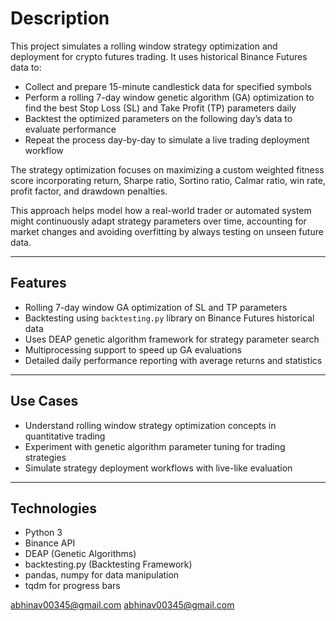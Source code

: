 # Description

This project simulates a rolling window strategy optimization and deployment for crypto futures trading. It uses historical Binance Futures data to:

- Collect and prepare 15-minute candlestick data for specified symbols
- Perform a rolling 7-day window genetic algorithm (GA) optimization to find the best Stop Loss (SL) and Take Profit (TP) parameters daily
- Backtest the optimized parameters on the following day’s data to evaluate performance
- Repeat the process day-by-day to simulate a live trading deployment workflow

The strategy optimization focuses on maximizing a custom weighted fitness score incorporating return, Sharpe ratio, Sortino ratio, Calmar ratio, win rate, profit factor, and drawdown penalties.

This approach helps model how a real-world trader or automated system might continuously adapt strategy parameters over time, accounting for market changes and avoiding overfitting by always testing on unseen future data.

---

## Features

- Rolling 7-day window GA optimization of SL and TP parameters
- Backtesting using `backtesting.py` library on Binance Futures historical data
- Uses DEAP genetic algorithm framework for strategy parameter search
- Multiprocessing support to speed up GA evaluations
- Detailed daily performance reporting with average returns and statistics

---

## Use Cases

- Understand rolling window strategy optimization concepts in quantitative trading
- Experiment with genetic algorithm parameter tuning for trading strategies
- Simulate strategy deployment workflows with live-like evaluation

---

## Technologies

- Python 3
- Binance API
- DEAP (Genetic Algorithms)
- backtesting.py (Backtesting Framework)
- pandas, numpy for data manipulation
- tqdm for progress bars


abhinav00345@gmail.com
abhinav00345@gmail.com
